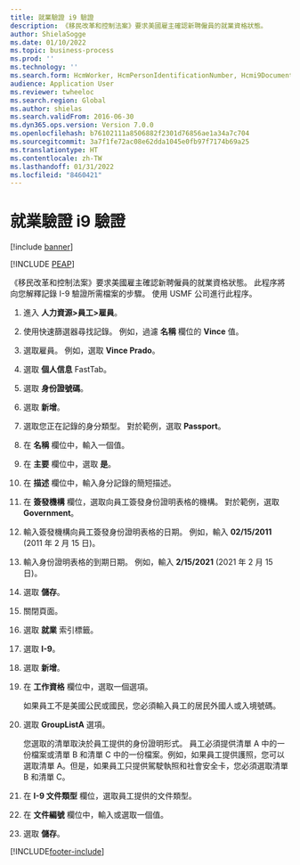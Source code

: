 ```yaml
---
title: 就業驗證 i9 驗證
description: 《移民改革和控制法案》要求美國雇主確認新聘僱員的就業資格狀態。
author: ShielaSogge
ms.date: 01/10/2022
ms.topic: business-process
ms.prod: ''
ms.technology: ''
ms.search.form: HcmWorker, HcmPersonIdentificationNumber, Hcmi9Document
audience: Application User
ms.reviewer: twheeloc
ms.search.region: Global
ms.author: shielas
ms.search.validFrom: 2016-06-30
ms.dyn365.ops.version: Version 7.0.0
ms.openlocfilehash: b76102111a8506882f2301d76856ae1a34a7c704
ms.sourcegitcommit: 3a7f1fe72ac08e62dda1045e0fb97f7174b69a25
ms.translationtype: HT
ms.contentlocale: zh-TW
ms.lasthandoff: 01/31/2022
ms.locfileid: "8460421"
---
```

# <a name="employment-verification-i9-verification"></a>就業驗證 i9 驗證

[!include [banner](../../../includes/banner.md)]


[!INCLUDE [PEAP](../../../../../includes/peap-1.md)]

《移民改革和控制法案》要求美國雇主確認新聘僱員的就業資格狀態。 此程序將向您解釋記錄 I-9 驗證所需檔案的步驟。 使用 USMF 公司進行此程序。

1. 進入 **人力資源\>員工\>雇員**。
2. 使用快速篩選器尋找記錄。 例如，過濾 **名稱** 欄位的 **Vince** 值。
3. 選取雇員。 例如，選取 **Vince Prado**。
4. 選取 **個人信息** FastTab。
5. 選取 **身份證號碼**。
6. 選取 **新增**。
7. 選取您正在記錄的身分類型。 對於範例，選取 **Passport**。
8. 在 **名稱** 欄位中，輸入一個值。
9. 在 **主要** 欄位中，選取 **是**。
10. 在 **描述** 欄位中，輸入身分記錄的簡短描述。
11. 在 **簽發機構** 欄位，選取向員工簽發身份證明表格的機構。 對於範例，選取 **Government**。
12. 輸入簽發機構向員工簽發身份證明表格的日期。 例如，輸入 **02/15/2011** (2011 年 2 月 15 日)。
13. 輸入身份證明表格的到期日期。 例如，輸入 **2/15/2021** (2021 年 2 月 15 日)。
14. 選取 **儲存**。
15. 關閉頁面。
16. 選取 **就業** 索引標籤。
17. 選取 **I-9**。
18. 選取 **新增**。
19. 在 **工作資格** 欄位中，選取一個選項。

    如果員工不是美國公民或國民，您必須輸入員工的居民外國人或入境號碼。

20. 選取 **GroupListA** 選項。

    您選取的清單取決於員工提供的身份證明形式。 員工必須提供清單 A 中的一份檔案或清單 B 和清單 C 中的一份檔案。例如，如果員工提供護照，您可以選取清單 A。但是，如果員工只提供駕駛執照和社會安全卡，您必須選取清單 B 和清單 C。

21. 在 **I-9 文件類型** 欄位，選取員工提供的文件類型。
22. 在 **文件編號** 欄位中，輸入或選取一個值。
23. 選取 **儲存**。

[!INCLUDE[footer-include](../../../../../includes/footer-banner.md)]

